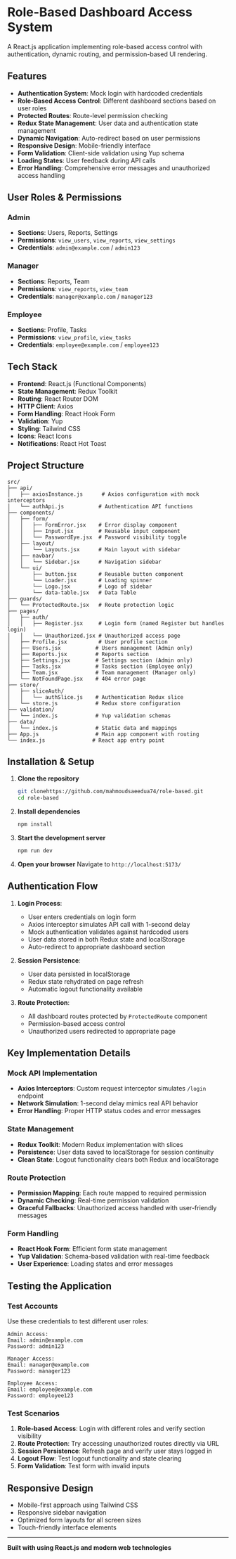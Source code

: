# Role-Based Dashboard Access System

A React.js application implementing role-based access control with authentication, dynamic routing, and permission-based UI rendering.

##  Features

- **Authentication System**: Mock login with hardcoded credentials
- **Role-Based Access Control**: Different dashboard sections based on user roles
- **Protected Routes**: Route-level permission checking
- **Redux State Management**: User data and authentication state management
- **Dynamic Navigation**: Auto-redirect based on user permissions
- **Responsive Design**: Mobile-friendly interface
- **Form Validation**: Client-side validation using Yup schema
- **Loading States**: User feedback during API calls
- **Error Handling**: Comprehensive error messages and unauthorized access handling

##  User Roles & Permissions

### Admin
- **Sections**: Users, Reports, Settings
- **Permissions**: `view_users`, `view_reports`, `view_settings`
- **Credentials**: `admin@example.com` / `admin123`

### Manager
- **Sections**: Reports, Team
- **Permissions**: `view_reports`, `view_team`
- **Credentials**: `manager@example.com` / `manager123`

### Employee
- **Sections**: Profile, Tasks
- **Permissions**: `view_profile`, `view_tasks`
- **Credentials**: `employee@example.com` / `employee123`

##  Tech Stack

- **Frontend**: React.js (Functional Components)
- **State Management**: Redux Toolkit
- **Routing**: React Router DOM
- **HTTP Client**: Axios
- **Form Handling**: React Hook Form
- **Validation**: Yup
- **Styling**: Tailwind CSS
- **Icons**: React Icons
- **Notifications**: React Hot Toast

##  Project Structure

```
src/
├── api/
│   ├── axiosInstance.js      # Axios configuration with mock interceptors
│   └── authApi.js           # Authentication API functions
├── components/
│   ├── form/
│   │   ├── FormError.jsx    # Error display component
│   │   ├── Input.jsx        # Reusable input component
│   │   └── PasswordEye.jsx  # Password visibility toggle
│   ├── layout/
│   │   └── Layouts.jsx      # Main layout with sidebar
│   ├── navbar/
│   │   └── Sidebar.jsx      # Navigation sidebar
│   └── ui/
│       ├── button.jsx       # Reusable button component
│       └── Loader.jsx       # Loading spinner
│       └── Logo.jsx         # Logo of sidebar
│       └── data-table.jsx   # Data Table
├── guards/
│   └── ProtectedRoute.jsx   # Route protection logic
├── pages/
│   ├── auth/
│   │   ├── Register.jsx     # Login form (named Register but handles login)
│   │   └── Unauthorized.jsx # Unauthorized access page
│   ├── Profile.jsx          # User profile section
│   ├── Users.jsx           # Users management (Admin only)
│   ├── Reports.jsx         # Reports section
│   ├── Settings.jsx        # Settings section (Admin only)
│   ├── Tasks.jsx           # Tasks section (Employee only)
│   ├── Team.jsx            # Team management (Manager only)
│   └── NotFoundPage.jsx    # 404 error page
├── store/
│   ├── sliceAuth/
│   │   └── authSlice.js    # Authentication Redux slice
│   └── store.js            # Redux store configuration
├── validation/
│   └── index.js            # Yup validation schemas
├── data/
│   └── index.js            # Static data and mappings
├── App.js                  # Main app component with routing
└── index.js               # React app entry point
```

##  Installation & Setup

1. **Clone the repository**
   ```bash
   git clonehttps://github.com/mahmoudsaeedua74/role-based.git
   cd role-based
   ```

2. **Install dependencies**
   ```bash
   npm install
   ```

3. **Start the development server**
   ```bash
   npm run dev
   ```

4. **Open your browser**
   Navigate to `http://localhost:5173/`

##  Authentication Flow

1. **Login Process**:
   - User enters credentials on login form
   - Axios interceptor simulates API call with 1-second delay
   - Mock authentication validates against hardcoded users
   - User data stored in both Redux state and localStorage
   - Auto-redirect to appropriate dashboard section

2. **Session Persistence**:
   - User data persisted in localStorage
   - Redux state rehydrated on page refresh
   - Automatic logout functionality available

3. **Route Protection**:
   - All dashboard routes protected by `ProtectedRoute` component
   - Permission-based access control
   - Unauthorized users redirected to appropriate page

##  Key Implementation Details

### Mock API Implementation
- **Axios Interceptors**: Custom request interceptor simulates `/login` endpoint
- **Network Simulation**: 1-second delay mimics real API behavior
- **Error Handling**: Proper HTTP status codes and error messages

### State Management
- **Redux Toolkit**: Modern Redux implementation with slices
- **Persistence**: User data saved to localStorage for session continuity
- **Clean State**: Logout functionality clears both Redux and localStorage

### Route Protection
- **Permission Mapping**: Each route mapped to required permission
- **Dynamic Checking**: Real-time permission validation
- **Graceful Fallbacks**: Unauthorized access handled with user-friendly messages

### Form Handling
- **React Hook Form**: Efficient form state management
- **Yup Validation**: Schema-based validation with real-time feedback
- **User Experience**: Loading states and error messages



##  Testing the Application

### Test Accounts
Use these credentials to test different user roles:

```
Admin Access:
Email: admin@example.com
Password: admin123

Manager Access:
Email: manager@example.com  
Password: manager123

Employee Access:
Email: employee@example.com
Password: employee123
```

### Test Scenarios
1. **Role-based Access**: Login with different roles and verify section visibility
2. **Route Protection**: Try accessing unauthorized routes directly via URL
3. **Session Persistence**: Refresh page and verify user stays logged in
4. **Logout Flow**: Test logout functionality and state clearing
5. **Form Validation**: Test form with invalid inputs

##  Responsive Design

- Mobile-first approach using Tailwind CSS
- Responsive sidebar navigation
- Optimized form layouts for all screen sizes
- Touch-friendly interface elements


---

**Built with  using React.js and modern web technologies**
